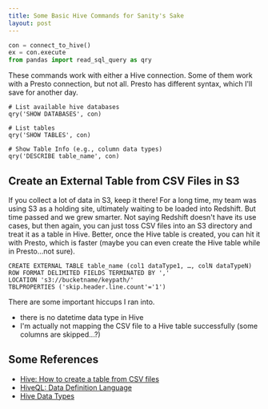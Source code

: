 ```yaml
---
title: Some Basic Hive Commands for Sanity's Sake
layout: post
---
```


```python
con = connect_to_hive()
ex = con.execute
from pandas import read_sql_query as qry
```

These commands work with either a Hive connection.  Some of them work with
a Presto connection, but not all.  Presto has different syntax, which I'll save
for another day.

```
# List available hive databases 
qry('SHOW DATABASES', con)

# List tables
qry('SHOW TABLES', con)

# Show Table Info (e.g., column data types)
qry('DESCRIBE table_name', con)
```

## Create an External Table from CSV Files in S3
If you collect a lot of data in S3, keep it there!  For a long time, my team was using S3
as a holding site, ultimately waiting to be loaded into Redshift.  But time passed and
we grew smarter.  Not saying Redshift doesn't have its use cases, but then again, you
can just toss CSV files into an S3 directory and treat it as a table in Hive.  Better, 
once the Hive table is created, you can hit it with Presto, which is faster (maybe you can
even create the Hive table while in Presto...not sure).

```hive
CREATE EXTERNAL TABLE table_name (col1 dataType1, …, colN dataTypeN)
ROW FORMAT DELIMITED FIELDS TERMINATED BY ','
LOCATION 's3://bucketname/keypath/'
TBLPROPERTIES ('skip.header.line.count'='1')
```

There are some important hiccups I ran into. 
* there is no datetime data type in Hive
* I'm actually not mapping the CSV file to a Hive table successfully (some columns are skipped...?)

## Some References
* [Hive: How to create a table from CSV files](http://qpleple.com/hive-how-to-create-a-table-from-csv-files/)
* [HiveQL: Data Definition Language](https://www.safaribooksonline.com/library/view/programming-hive/9781449326944/ch04.html)
* [Hive Data Types](https://cwiki.apache.org/confluence/display/Hive/LanguageManual+Types)

